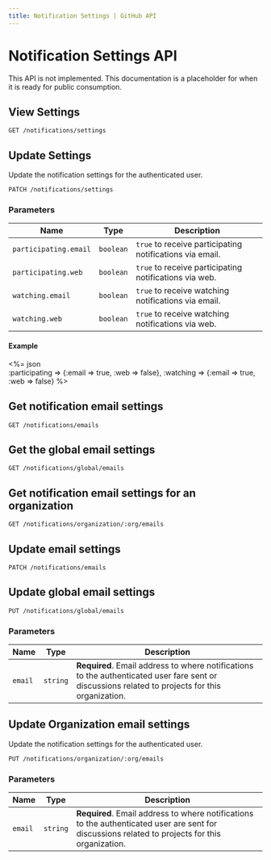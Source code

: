 ```yaml
---
title: Notification Settings | GitHub API
---
```


# Notification Settings API

This API is not implemented.  This documentation is a placeholder for when it
is ready for public consumption.

## View Settings

    GET /notifications/settings

## Update Settings

Update the notification settings for the authenticated user.

    PATCH /notifications/settings

### Parameters

Name | Type | Description 
-----|------|--------------
`participating.email`|`boolean` | `true` to receive participating notifications via email.
`participating.web`|`boolean` | `true` to receive participating notifications via web.
`watching.email`|`boolean` | `true` to receive watching notifications via email.
`watching.web`|`boolean` | `true` to receive watching notifications via web.

#### Example

<%= json \
  :participating => {:email => true, :web => false},
  :watching => {:email => true, :web => false} %>

## Get notification email settings

    GET /notifications/emails

## Get the global email settings

    GET /notifications/global/emails

## Get notification email settings for an organization

    GET /notifications/organization/:org/emails

## Update email settings

    PATCH /notifications/emails

## Update global email settings

    PUT /notifications/global/emails

### Parameters

Name | Type | Description 
-----|------|--------------
`email`|`string` | **Required**. Email address to where notifications to the authenticated user fare sent or discussions related to projects for this organization.


## Update Organization email settings

Update the notification settings for the authenticated user.

    PUT /notifications/organization/:org/emails

### Parameters

Name | Type | Description 
-----|------|--------------
`email`|`string` | **Required**. Email address to where notifications to the authenticated user are sent for discussions related to projects for this organization.


